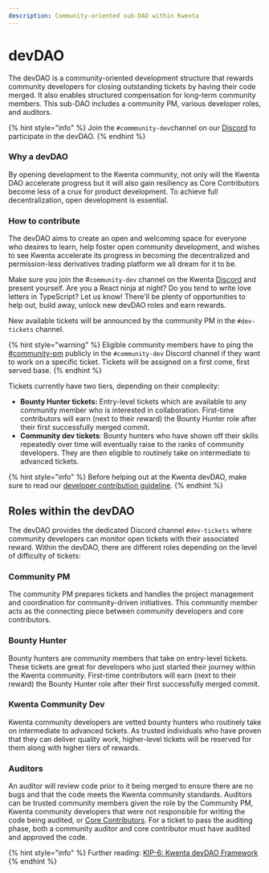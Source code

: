 ```yaml
---
description: Community-oriented sub-DAO within Kwenta
---
```


# devDAO

The devDAO is a community-oriented development structure that rewards community developers for closing outstanding tickets by having their code merged. It also enables structured compensation for long-term community members. This sub-DAO includes a community PM, various developer roles, and auditors.

{% hint style="info" %}
Join the `#commmunity-dev`channel on our [Discord](https://www.discord.gg/Kwenta) to participate in the devDAO.
{% endhint %}

### Why a devDAO

By opening development to the Kwenta community, not only will the Kwenta DAO accelerate progress but it will also gain resiliency as Core Contributors become less of a crux for product development. To achieve full decentralization, open development is essential.

### How to contribute

The devDAO aims to create an open and welcoming space for everyone who desires to learn, help foster open community development, and wishes to see Kwenta accelerate its progress in becoming the decentralized and permission-less derivatives trading platform we all dream for it to be.

Make sure you join the #`community-dev` channel on the Kwenta [Discord](https://discord.gg/kwenta) and present yourself. Are you a React ninja at night? Do you tend to write love letters in TypeScript? Let us know! There'll be plenty of opportunities to help out, build away, unlock new devDAO roles and earn rewards.

New available tickets will be announced by the community PM in the `#dev-tickets` channel.&#x20;

{% hint style="warning" %}
Eligible community members have to ping the [#community-pm](devdao.md#community-pm "mention") publicly in the `#community-dev` Discord channel if they want to work on a specific ticket. Tickets will be assigned on a first come, first served base.&#x20;
{% endhint %}

Tickets currently have two tiers, depending on their complexity:&#x20;

* **Bounty Hunter tickets:** Entry-level tickets which are available to any community member who is interested in collaboration. First-time contributors will earn (next to their reward) the Bounty Hunter role after their first successfully merged commit.
* **Community dev tickets**: Bounty hunters who have shown off their skills repeatedly over time will eventually raise to the ranks of community developers. They are then eligible to routinely take on intermediate to advanced tickets.

{% hint style="info" %}
Before helping out at the Kwenta devDAO, make sure to read our [developer contribution guideline](../contribute/devdao-contribute/).
{% endhint %}

## Roles within the devDAO

The devDAO provides the dedicated Discord channel `#dev-tickets` where community developers can monitor open tickets with their associated reward. Within the devDAO, there are different roles depending on the level of difficulty of tickets:

### Community PM

The community PM prepares tickets and handles the project management and coordination for community-driven initiatives. This community member acts as the connecting piece between community developers and core contributors.

### Bounty Hunter

Bounty hunters are community members that take on entry-level tickets. These tickets are great for developers who just started their journey within the Kwenta community. First-time contributors will earn (next to their reward) the Bounty Hunter role after their first successfully merged commit.

### Kwenta Community Dev

Kwenta community developers are vetted bounty hunters who routinely take on intermediate to advanced tickets. As trusted individuals who have proven that they can deliver quality work, higher-level tickets will be reserved for them along with higher tiers of rewards.

### Auditors

An auditor will review code prior to it being merged to ensure there are no bugs and that the code meets the Kwenta community standards. Auditors can be trusted community members given the role by the Community PM, Kwenta community developers that were not responsible for writing the code being audited, or [Core Contributors](core-contributors.md). For a ticket to pass the auditing phase, both a community auditor and core contributor must have audited and approved the code.

{% hint style="info" %}
Further reading: [KIP-6: Kwenta devDAO Framework](https://kips.kwenta.io/kips/kip-6/)
{% endhint %}
